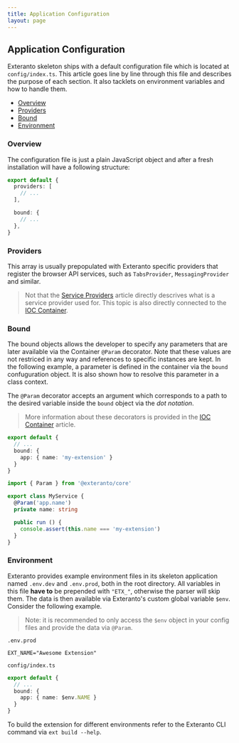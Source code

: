 ```yaml
---
title: Application Configuration
layout: page
---
```


## Application Configuration <!-- omit in toc -->

Exteranto skeleton ships with a default configuration file which is located at
`config/index.ts`. This article goes line by line through this file and
describes the purpose of each section. It also tacklets on environment variables
and how to handle them.

- [Overview](#overview)
- [Providers](#providers)
- [Bound](#bound)
- [Environment](#environment)

### Overview

The configuration file is just a plain JavaScript object and after a fresh
installation will have a following structure:

``` typescript
export default {
  providers: [
    // ...
  ],

  bound: {
    // ...
  },
}
```

### Providers

This array is usually prepopulated with Exteranto specific providers that
register the browser API services, such as `TabsProvider`, `MessagingProvider`
and similar.

> Not that the [Service Providers][service-providers] article directly descrives
> what is a service provider used for. This topic is also directly connected to
> the [IOC Container][ioc-container].

### Bound

The bound objects allows the developer to specify any parameters that are later
available via the Container `@Param` decorator. Note that these values are not
restriced in any way and references to specific instances are kept. In the
following example, a parameter is defined in the container via the `bound`
confuguration object. It is also shown how to resolve this parameter in a class
context.

The `@Param` decorator accepts an argument which corresponds to a path to the
desired variable inside the `bound` object via the _dot notation_.

> More information about these decorators is provided in the
> [IOC Container][ioc-container] article.

```typescript
export default {
  // ...
  bound: {
    app: { name: 'my-extension' }
  }
}
```

```typescript
import { Param } from '@exteranto/core'

export class MyService {
  @Param('app.name')
  private name: string

  public run () {
    console.assert(this.name === 'my-extension')
  }
}
```

### Environment

Exteranto provides example environment files in its skeleton application named
`.env.dev` and `.env.prod`, both in the root directory. All variables in this
file **have to** be prepended with `"ETX_"`, otherwise the parser will skip
them. The data is then available via Exteranto's custom global variable `$env`.
Consider the following example.

> Note: it is recommended to only access the `$env` object in your config files
> and provide the data via `@Param`.

`.env.prod`
```
EXT_NAME="Awesome Extension"
```

`config/index.ts`
```typescript
export default {
  // ...
  bound: {
    app: { name: $env.NAME }
  }
}
```

To build the extension for different environments refer to the Exteranto CLI
command via `ext build --help`.

<!-- References -->
[Dependency]: TODO

[service-providers]: /articles/service-providers
[ioc-container]: /articles/ioc-container
